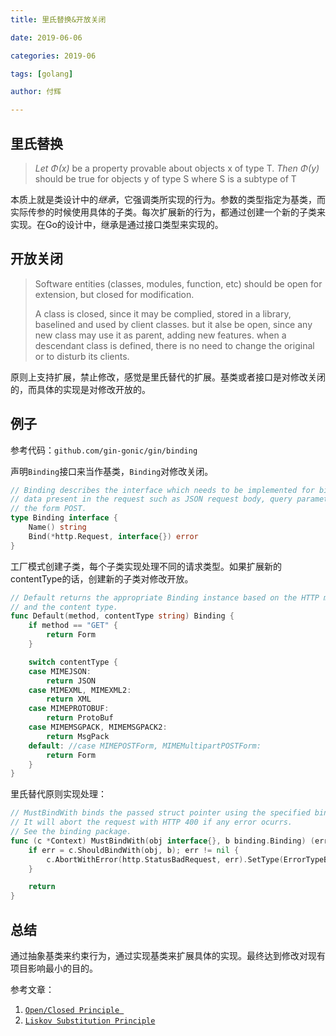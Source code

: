```yaml
---
title: 里氏替换&开放关闭

date: 2019-06-06

categories: 2019-06

tags: [golang]

author: 付辉

---
```


## 里氏替换

> *Let* *Φ(x)*  be a property provable about objects x of type T. *Then* *Φ(y)* should be true for objects y of type S where S is a subtype of T

本质上就是类设计中的*继承*，它强调类所实现的行为。参数的类型指定为基类，而实际传参的时候使用具体的子类。每次扩展新的行为，都通过创建一个新的子类来实现。在Go的设计中，继承是通过接口类型来实现的。 

## 开放关闭

> Software entities (classes, modules, function, etc) should be open for extension, but closed for modification.
>
> A class is closed, since it may be complied, stored in a library, baselined and used by client classes. but it alse be open, since any new class may use it as parent, adding new features. when a descendant class is defined,  there is no need to change the original or to disturb its clients.

原则上支持扩展，禁止修改，感觉是里氏替代的扩展。基类或者接口是对修改关闭的，而具体的实现是对修改开放的。

## 例子

参考代码：`github.com/gin-gonic/gin/binding`

声明`Binding`接口来当作基类，`Binding`对修改关闭。

```go
// Binding describes the interface which needs to be implemented for binding the
// data present in the request such as JSON request body, query parameters or
// the form POST.
type Binding interface {
	Name() string
	Bind(*http.Request, interface{}) error
}
```

工厂模式创建子类，每个子类实现处理不同的请求类型。如果扩展新的contentType的话，创建新的子类对修改开放。

```go
// Default returns the appropriate Binding instance based on the HTTP method
// and the content type.
func Default(method, contentType string) Binding {
	if method == "GET" {
		return Form
	}

	switch contentType {
	case MIMEJSON:
		return JSON
	case MIMEXML, MIMEXML2:
		return XML
	case MIMEPROTOBUF:
		return ProtoBuf
	case MIMEMSGPACK, MIMEMSGPACK2:
		return MsgPack
	default: //case MIMEPOSTForm, MIMEMultipartPOSTForm:
		return Form
	}
}
```

里氏替代原则实现处理：

```go
// MustBindWith binds the passed struct pointer using the specified binding engine.
// It will abort the request with HTTP 400 if any error ocurrs.
// See the binding package.
func (c *Context) MustBindWith(obj interface{}, b binding.Binding) (err error) {
	if err = c.ShouldBindWith(obj, b); err != nil {
		c.AbortWithError(http.StatusBadRequest, err).SetType(ErrorTypeBind)
	}

	return
}
```

## 总结

通过抽象基类来约束行为，通过实现基类来扩展具体的实现。最终达到修改对现有项目影响最小的目的。

参考文章：

1. [`Open/Closed Principle `](<https://stackify.com/solid-design-open-closed-principle/>)
2. [`Liskov Substitution Principle`](https://stackify.com/solid-design-liskov-substitution-principle/)


